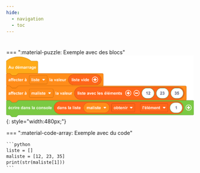 ```yaml
---
hide:
  - navigation
  - toc
---
```


# 

=== ":material-puzzle: Exemple avec des blocs"
    ![Exemple avec des blocs](quiz3_question3.png){: style="width:480px;"}

=== ":material-code-array: Exemple avec du code"

    ```python
    liste = []
    maliste = [12, 23, 35]
    print(str(maliste[1]))
    ```